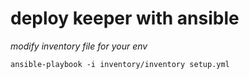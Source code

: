 # deploy keeper with ansible

*modify inventory file for your env*

```
ansible-playbook -i inventory/inventory setup.yml
```

